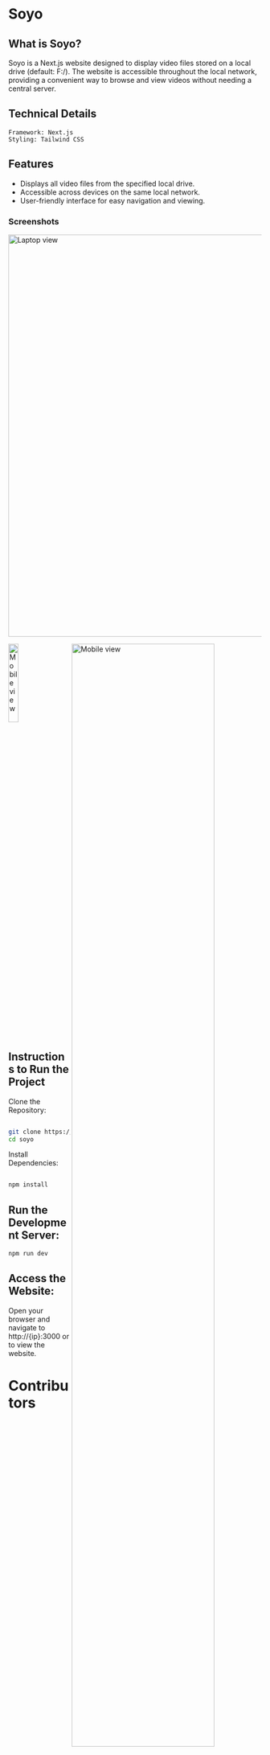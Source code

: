 # Soyo
## What is Soyo?
Soyo is a Next.js website designed to display video files stored on a local drive (default: F:/). The website is accessible throughout the local network, providing a convenient way to browse and view videos without needing a central server.

## Technical Details
```
Framework: Next.js
Styling: Tailwind CSS
```

## Features
- Displays all video files from the specified local drive.
- Accessible across devices on the same local network.
- User-friendly interface for easy navigation and viewing.
### Screenshots


<img src="https://github.com/user-attachments/assets/097fabb7-ae2f-4988-bfb0-5469a590900e" alt="Laptop view" width="800"/>
<p>
  <img src="https://github.com/user-attachments/assets/9fdab3ef-1bad-4f3c-a946-ffd3a8ac167f" alt="Mobile view" width="20%" align="center"/>
<img src="https://github.com/user-attachments/assets/b2081f29-58ec-4130-9749-927c6fb35970" alt="Mobile view" width="75%" align="right"/>
</p>




  
## Instructions to Run the Project
Clone the Repository:
```bash

git clone https://github.com/fal3n-4ngel/soyo.git
cd soyo
```
Install Dependencies:
```bash

npm install

```
## Run the Development Server:
```bash
npm run dev
```

## Access the Website: 

Open your browser and navigate to http://{ip}:3000 or to view the website.

# Contributors

<table>
<tr>
    <td align="center">
        <a href="https://github.com/fal3n-4ngel">
            <img src="https://avatars.githubusercontent.com/u/79042374?v=4" width="100;" alt="Jes-ny"/>
            <br />
            <sub><b>Adithya Krishnan</b></sub>
        </a>
    </td>
   </tr>
</table>

## License
This project is open-source and available under the MIT License.